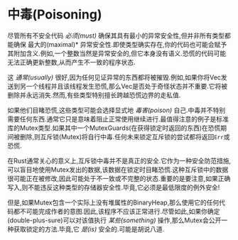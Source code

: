 # 中毒(Poisoning)

尽管所有不安全代码 *必须(must)* 确保其具有最小的异常安全性,但并非所有类型都能确保 最大的(maximal)* 异常安全性.即使类型确实存在,你的代码也可能会赋予其附加含义.例如,一个整数当然是异常安全的,但它本身没有语义.恐慌的代码可能无法正确更新整数,从而产生不一致的程序状态.

这 *通常(usually)* 很好,因为任何见证异常的东西都将被摧毁.例如,如果你将Vec发送到另一个线程并且该线程发生恐慌,那么Vec是否处于奇怪状态并不重要.它将被删除并永远消失.然而,有些类型特别擅长跨越恐慌边界的走私值.

如果他们目睹恐慌,这些类型可能会选择显式地 *毒害(poison)* 自己.中毒并不特别需要任何东西.通常它只是意味着阻止正常使用继续进行.最值得注意的例子是标准库的Mutex类型.如果其中一个MutexGuards(在获得锁定时返回的东西)在恐慌期间被删除,则互斥锁(Mutex)将自行中毒.任何未来锁定互斥锁的尝试都将返回`Err`或恐慌.

在Rust通常关心的意义上,互斥锁中毒并不是真正的安全.它作为一种安全防范措施,可以盲目地使用Mutex发出的数据,该数据在锁定时目睹恐慌.这种互斥锁中的数据很可能正在被修改,因此可能处于不一致或不完整的状态.重要的是要注意,如果正确写入,则不能违反这种类型的存储器安全性.毕竟,它必须是最低限度的例外安全!

但是,如果Mutex包含一个实际上没有堆属性的BinaryHeap,那么使用它的任何代码都不可能完成作者的意图.因此,该程序不应该正常进行.尽管如此,如果你确定(double-plus-sure)可以对该值执行 *某些(something)* 操作,那么Mutex会公开一种获取锁定的方法.毕竟,它 *是(is)* 安全的.可能是胡说八道.
